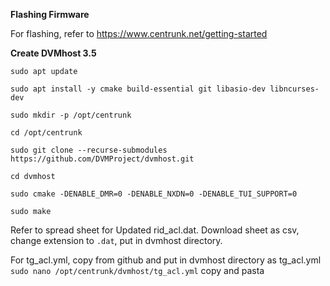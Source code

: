 **Flashing Firmware**

For flashing, refer to https://www.centrunk.net/getting-started

**Create DVMhost 3.5**

```sudo apt update```

```sudo apt install -y cmake build-essential git libasio-dev libncurses-dev```

```sudo mkdir -p /opt/centrunk```

`cd /opt/centrunk`

```sudo git clone --recurse-submodules https://github.com/DVMProject/dvmhost.git```

```cd dvmhost```

```sudo cmake -DENABLE_DMR=0 -DENABLE_NXDN=0 -DENABLE_TUI_SUPPORT=0```

```sudo make```

Refer to spread sheet for Updated rid_acl.dat. Download sheet as csv, change extension to ```.dat```, put in dvmhost directory.

For tg_acl.yml, copy from github and put in dvmhost directory as tg_acl.yml   ```sudo nano /opt/centrunk/dvmhost/tg_acl.yml``` copy and pasta
